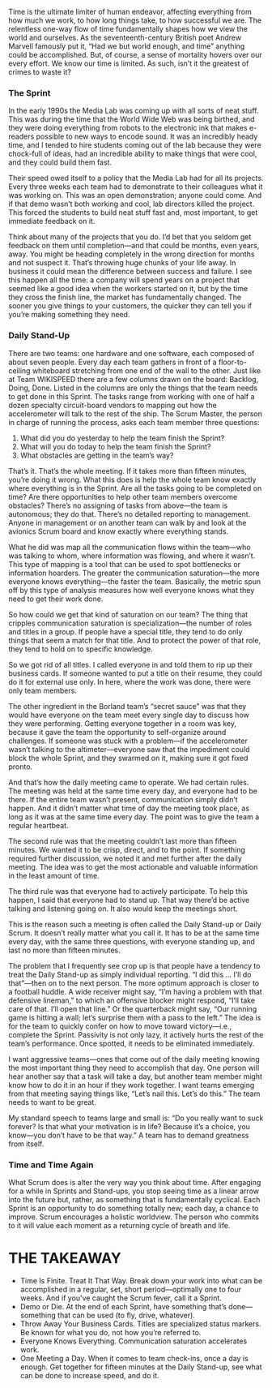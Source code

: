 Time is the ultimate limiter of human endeavor, affecting everything from how much we work, to how long things take, to how successful we are. The relentless one-way flow of time fundamentally shapes how we view the world and ourselves. As the seventeenth-century British poet Andrew Marvell famously put it, “Had we but world enough, and time” anything could be accomplished. But, of course, a sense of mortality hovers over our every effort. We know our time is limited. As such, isn’t it the greatest of crimes to waste it? 

### The Sprint

In the early 1990s the Media Lab was coming up with all sorts of neat stuff. This was during the time that the World Wide Web was being birthed, and they were doing everything from robots to the electronic ink that makes e-readers possible to new ways to encode sound. It was an incredibly heady time, and I tended to hire students coming out of the lab because they were chock-full of ideas, had an incredible ability to make things that were cool, and they could build them fast.

Their speed owed itself to a policy that the Media Lab had for all its projects. Every three weeks each team had to demonstrate to their colleagues what it was working on. This was an open demonstration; anyone could come. And if that demo wasn’t both working and cool, lab directors killed the project. This forced the students to build neat stuff fast and, most important, to get immediate feedback on it.

Think about many of the projects that you do. I’d bet that you seldom get feedback on them until completion—and that could be months, even years, away. You might be heading completely in the wrong direction for months and not suspect it. That’s throwing huge chunks of your life away. In business it could mean the difference between success and failure. I see this happen all the time: a company will spend years on a project that seemed like a good idea when the workers started on it, but by the time they cross the finish line, the market has fundamentally changed. The sooner you give things to your customers, the quicker they can tell you if you’re making something they need.

### Daily Stand-Up

There are two teams: one hardware and one software, each composed of about seven people. Every day each team gathers in front of a floor-to-ceiling whiteboard stretching from one end of the wall to the other. Just like at Team WIKISPEED there are a few columns drawn on the board: Backlog, Doing, Done. Listed in the columns are only the things that the team needs to get done in this Sprint. The tasks range from working with one of half a dozen specialty circuit-board vendors to mapping out how the accelerometer will talk to the rest of the ship. The Scrum Master, the person in charge of running the process, asks each team member three questions:

1. What did you do yesterday to help the team finish the Sprint?  
2. What will you do today to help the team finish the Sprint?  
3. What obstacles are getting in the team’s way?  

That’s it. That’s the whole meeting. If it takes more than fifteen minutes, you’re doing it wrong. What this does is help the whole team know exactly where everything is in the Sprint. Are all the tasks going to be completed on time? Are there opportunities to help other team members overcome obstacles? There’s no assigning of tasks from above—the team is autonomous; they do that. There’s no detailed reporting to management. Anyone in management or on another team can walk by and look at the avionics Scrum board and know exactly where everything stands.

What he did was map all the communication flows within the team—who was talking to whom, where information was flowing, and where it wasn’t. This type of mapping is a tool that can be used to spot bottlenecks or information hoarders. The greater the communication saturation—the more everyone knows everything—the faster the team. Basically, the metric spun off by this type of analysis measures how well everyone knows what they need to get their work done. 

So how could we get that kind of saturation on our team? The thing that cripples communication saturation is specialization—the number of roles and titles in a group. If people have a special title, they tend to do only things that seem a match for that title. And to protect the power of that role, they tend to hold on to specific knowledge.

So we got rid of all titles. I called everyone in and told them to rip up their business cards. If someone wanted to put a title on their resume, they could do it for external use only. In here, where the work was done, there were only team members.

The other ingredient in the Borland team’s “secret sauce” was that they would have everyone on the team meet every single day to discuss how they were performing. Getting everyone together in a room was key, because it gave the team the opportunity to self-organize around challenges. If someone was stuck with a problem—if the accelerometer wasn’t talking to the altimeter—everyone saw that the impediment could block the whole Sprint, and they swarmed on it, making sure it got fixed pronto.

And that’s how the daily meeting came to operate. We had certain rules. The meeting was held at the same time every day, and everyone had to be there. If the entire team wasn’t present, communication simply didn’t happen. And it didn’t matter what time of day the meeting took place, as long as it was at the same time every day. The point was to give the team a regular heartbeat.

The second rule was that the meeting couldn’t last more than fifteen minutes. We wanted it to be crisp, direct, and to the point. If something required further discussion, we noted it and met further after the daily meeting. The idea was to get the most actionable and valuable information in the least amount of time.

The third rule was that everyone had to actively participate. To help this happen, I said that everyone had to stand up. That way there’d be active talking and listening going on. It also would keep the meetings short.

This is the reason such a meeting is often called the Daily Stand-up or Daily Scrum. It doesn’t really matter what you call it. It has to be at the same time every day, with the same three questions, with everyone standing up, and last no more than fifteen minutes.

The problem that I frequently see crop up is that people have a tendency to treat the Daily Stand-up as simply individual reporting. “I did this … I’ll do that”—then on to the next person. The more optimum approach is closer to a football huddle. A wide receiver might say, “I’m having a problem with that defensive lineman,” to which an offensive blocker might respond, “I’ll take care of that. I’ll open that line.” Or the quarterback might say, “Our running game is hitting a wall; let’s surprise them with a pass to the left.” The idea is for the team to quickly confer on how to move toward victory—i.e., complete the Sprint. Passivity is not only lazy, it actively hurts the rest of the team’s performance. Once spotted, it needs to be eliminated immediately.

I want aggressive teams—ones that come out of the daily meeting knowing the most important thing they need to accomplish that day. One person will hear another say that a task will take a day, but another team member might know how to do it in an hour if they work together. I want teams emerging from that meeting saying things like, “Let’s nail this. Let’s do this.” The team needs to want to be great.

My standard speech to teams large and small is: “Do you really want to suck forever? Is that what your motivation is in life? Because it’s a choice, you know—you don’t have to be that way.” A team has to demand greatness from itself.

### Time and Time Again

What Scrum does is alter the very way you think about time. After engaging for a while in Sprints and Stand-ups, you stop seeing time as a linear arrow into the future but, rather, as something that is fundamentally cyclical. Each Sprint is an opportunity to do something totally new; each day, a chance to improve. Scrum encourages a holistic worldview. The person who commits to it will value each moment as a returning cycle of breath and life.

# THE TAKEAWAY

* Time Is Finite. Treat It That Way. Break down your work into what can be accomplished in a regular, set, short period—optimally one to four weeks. And if you’ve caught the Scrum fever, call it a Sprint.    
* Demo or Die. At the end of each Sprint, have something that’s done—something that can be used (to fly, drive, whatever).  
* Throw Away Your Business Cards. Titles are specialized status markers. Be known for what you do, not how you’re referred to.  
* Everyone Knows Everything. Communication saturation accelerates work.  
* One Meeting a Day. When it comes to team check-ins, once a day is enough. Get together for fifteen minutes at the Daily Stand-up, see what can be done to increase speed, and do it.  
